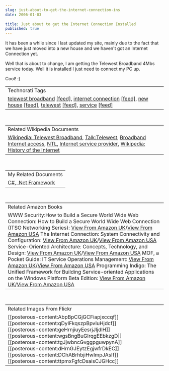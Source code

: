 ```yaml
---
slug: just-about-to-get-the-internet-connection-ins
date: 2006-01-03
 
title: Just about to get the Internet Connection Installed
published: true
---
```

It has been a while since I last updated my site,  mainly due to the fact that we have just moved into a new house and we haven't got an Internet Connection yet. <p />Well that is about to change, I am getting the Telewest Broadband 4Mbs service today.  Well it is installed I just need to connect my PC up.<p />Cool! :)<p /><table class="TechnoratiHead TagHeader">
<tr><td>Technorati Tags</td></tr>
<tr class="Technorati"><td>
<a href="https://paul.kinlan.me/tags/telewest%20broadband" class="Tag" rel="tag">telewest broadband</a> <a href="http://feeds.technorati.com/feed/posts/tag/telewest%20broadband" class="Tag">[feed]</a>, <a href="https://paul.kinlan.me/tags/internet%20connection" class="Tag" rel="tag">internet connection</a> <a href="http://feeds.technorati.com/feed/posts/tag/internet%20connection" class="Tag">[feed]</a>, <a href="https://paul.kinlan.me/tags/new%20house" class="Tag" rel="tag">new house</a> <a href="http://feeds.technorati.com/feed/posts/tag/new%20house" class="Tag">[feed]</a>, <a href="https://paul.kinlan.me/tags/telewest" class="Tag" rel="tag">telewest</a> <a href="http://feeds.technorati.com/feed/posts/tag/telewest" class="Tag">[feed]</a>, <a href="https://paul.kinlan.me/tags/service" class="Tag" rel="tag">service</a> <a href="http://feeds.technorati.com/feed/posts/tag/service" class="Tag">[feed]</a>
</td></tr>
</table><br /><table class="TechnoratiHead TagHeader">
<tr><td>Related Wikipedia Documents</td></tr>
<tr class="Technorati"><td>
<a href="http://en.wikipedia.org/wiki/Telewest_Broadband" class="Tag" rel="tag">Wikipedia: Telewest Broadband</a>, <a href="http://en.wikipedia.org/wiki/Talk:Telewest_Broadband" class="Tag" rel="tag">Talk:Telewest</a>, <a href="http://en.wikipedia.org/wiki/Broadband_Internet_access" class="Tag" rel="tag">Broadband Internet access</a>, <a href="http://en.wikipedia.org/wiki/NTL" class="Tag" rel="tag">NTL</a>, <a href="http://en.wikipedia.org/wiki/Internet_service_provider" class="Tag" rel="tag">Internet service provider</a>, <a href="http://en.wikipedia.org/wiki/History_of_the_Internet" class="Tag" rel="tag">Wikipedia: History of the Internet</a>
</td></tr>
</table><br /><table class="TechnoratiHead TagHeader">
<tr><td>My Related Documents</td></tr>
<tr class="Technorati"><td><a href="http://www.kinlan.co.uk/" class="Tag" rel="tag">C#, .Net Framework</a></td></tr>
</table><br /><table class="TechnoratiHead TagHeader">
<tr><td>Related Amazon Books</td></tr>
<tr class="Technorati"><td>WWW Security:How to Build a Secure World Wide Web Connection: How to Build a Secure World Wide Web Connection (ITSO Networking Series): <a href="http://www.amazon.co.uk/exec/obidos/redirect?tag=cnetfra-21&amp;link_code=xm2&amp;camp=2025&amp;creative=165953&amp;path=http://www.amazon.co.uk/gp/redirect.html%253fASIN=0136124097%2526tag=cnetfra-21%2526lcode=xm2%2526cID=2025%2526ccmID=165953%2526location=/o/ASIN/0136124097%25253FSubscriptionId=0CM2PVF6VAHJQKW5G782" class="Tag" rel="tag">View From Amazon UK</a>/<a href="http://www.amazon.com/exec/obidos/redirect?tag=cnetfra-20&amp;link_code=xm2&amp;camp=2025&amp;creative=165953&amp;path=http://www.amazon.com/gp/redirect.html%253fASIN=0136124097%2526tag=cnetfra-20%2526lcode=xm2%2526cID=2025%2526ccmID=165953%2526location=/o/ASIN/0136124097%25253FSubscriptionId=0CM2PVF6VAHJQKW5G782" class="Tag" rel="tag">View From Amazon USA</a> The Internet Connection: System Connectivity and Configuration: <a href="http://www.amazon.co.uk/exec/obidos/redirect?tag=cnetfra-21&amp;link_code=xm2&amp;camp=2025&amp;creative=165953&amp;path=http://www.amazon.co.uk/gp/redirect.html%253fASIN=0201542374%2526tag=cnetfra-21%2526lcode=xm2%2526cID=2025%2526ccmID=165953%2526location=/o/ASIN/0201542374%25253FSubscriptionId=0CM2PVF6VAHJQKW5G782" class="Tag" rel="tag">View From Amazon UK</a>/<a href="http://www.amazon.com/exec/obidos/redirect?tag=cnetfra-20&amp;link_code=xm2&amp;camp=2025&amp;creative=165953&amp;path=http://www.amazon.com/gp/redirect.html%253fASIN=0201542374%2526tag=cnetfra-20%2526lcode=xm2%2526cID=2025%2526ccmID=165953%2526location=/o/ASIN/0201542374%25253FSubscriptionId=0CM2PVF6VAHJQKW5G782" class="Tag" rel="tag">View From Amazon USA</a> Service-Oriented Architecture: Concepts, Technology, and Design: <a href="http://www.amazon.co.uk/exec/obidos/redirect?tag=cnetfra-21&amp;link_code=xm2&amp;camp=2025&amp;creative=165953&amp;path=http://www.amazon.co.uk/gp/redirect.html%253fASIN=0131858580%2526tag=cnetfra-21%2526lcode=xm2%2526cID=2025%2526ccmID=165953%2526location=/o/ASIN/0131858580%25253FSubscriptionId=0CM2PVF6VAHJQKW5G782" class="Tag" rel="tag">View From Amazon UK</a>/<a href="http://www.amazon.com/exec/obidos/redirect?tag=cnetfra-20&amp;link_code=xm2&amp;camp=2025&amp;creative=165953&amp;path=http://www.amazon.com/gp/redirect.html%253fASIN=0131858580%2526tag=cnetfra-20%2526lcode=xm2%2526cID=2025%2526ccmID=165953%2526location=/o/ASIN/0131858580%25253FSubscriptionId=0CM2PVF6VAHJQKW5G782" class="Tag" rel="tag">View From Amazon USA</a> MOF, a Pocket Guide: IT Service Operations Management: <a href="http://www.amazon.co.uk/exec/obidos/redirect?tag=cnetfra-21&amp;link_code=xm2&amp;camp=2025&amp;creative=165953&amp;path=http://www.amazon.co.uk/gp/redirect.html%253fASIN=9077212108%2526tag=cnetfra-21%2526lcode=xm2%2526cID=2025%2526ccmID=165953%2526location=/o/ASIN/9077212108%25253FSubscriptionId=0CM2PVF6VAHJQKW5G782" class="Tag" rel="tag">View From Amazon UK</a>/<a href="http://www.amazon.com/exec/obidos/redirect?tag=cnetfra-20&amp;link_code=xm2&amp;camp=2025&amp;creative=165953&amp;path=http://www.amazon.com/gp/redirect.html%253fASIN=9077212108%2526tag=cnetfra-20%2526lcode=xm2%2526cID=2025%2526ccmID=165953%2526location=/o/ASIN/9077212108%25253FSubscriptionId=0CM2PVF6VAHJQKW5G782" class="Tag" rel="tag">View From Amazon USA</a> Programming Indigo: The Unified Framework for Building Service-oriented Applications on the Windows Platform Beta Edition: <a href="http://www.amazon.co.uk/exec/obidos/redirect?tag=cnetfra-21&amp;link_code=xm2&amp;camp=2025&amp;creative=165953&amp;path=http://www.amazon.co.uk/gp/redirect.html%253fASIN=0735621519%2526tag=cnetfra-21%2526lcode=xm2%2526cID=2025%2526ccmID=165953%2526location=/o/ASIN/0735621519%25253FSubscriptionId=0CM2PVF6VAHJQKW5G782" class="Tag" rel="tag">View From Amazon UK</a>/<a href="http://www.amazon.com/exec/obidos/redirect?tag=cnetfra-20&amp;link_code=xm2&amp;camp=2025&amp;creative=165953&amp;path=http://www.amazon.com/gp/redirect.html%253fASIN=0735621519%2526tag=cnetfra-20%2526lcode=xm2%2526cID=2025%2526ccmID=165953%2526location=/o/ASIN/0735621519%25253FSubscriptionId=0CM2PVF6VAHJQKW5G782" class="Tag" rel="tag">View From Amazon USA</a>
</td></tr>
</table><br /><table class="TechnoratiHead TagHeader">
<tr><td>Related Images From Flickr</td></tr>
<tr class="Technorati"><td>
<span style="float: left;">[[posterous-content:AbpBpCGjGCFiapjxccqf]]</span><span style="float: left;">[[posterous-content:qDyIFkqszpBpvIuHjdcf]]</span><span style="float: left;">[[posterous-content:geHrnjiuyEesrjJljdlH]]</span><span style="float: left;">[[posterous-content:wgsBngBuGIrqgEEbkzgD]]</span><span style="float: left;">[[posterous-content:tgJjwbncGvggpguwpynA]]</span><span style="float: left;">[[posterous-content:dHrnGJEytzEgjwfrDkEC]]</span><span style="float: left;">[[posterous-content:DChABrhbjiHwImpJAsIf]]</span><span style="float: left;">[[posterous-content:ttpmxFgfcDsaisCJGHcc]]</span>
</td></tr>
</table><div class="blogger-post-footer"><img class="posterous_download_image" src="https://blogger.googleusercontent.com/tracker/8109338-113630605515291418?l=www.kinlan.co.uk%2Findex.html" height="1" alt="" width="1" /></div>

